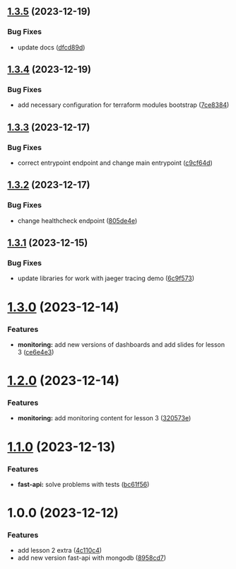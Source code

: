 ## [1.3.5](https://github.com/KeepCodingCloudDevops8/liberando-productos/compare/v1.3.4...v1.3.5) (2023-12-19)


### Bug Fixes

* update docs ([dfcd89d](https://github.com/KeepCodingCloudDevops8/liberando-productos/commit/dfcd89d8ab9e94517ab2b57f20e2aaad112fb5e9))

## [1.3.4](https://github.com/KeepCodingCloudDevops8/liberando-productos/compare/v1.3.3...v1.3.4) (2023-12-19)


### Bug Fixes

* add necessary configuration for terraform modules bootstrap ([7ce8384](https://github.com/KeepCodingCloudDevops8/liberando-productos/commit/7ce83845f2f32c67b446ad4ff6d225e3e7b62a0f))

## [1.3.3](https://github.com/KeepCodingCloudDevops8/liberando-productos/compare/v1.3.2...v1.3.3) (2023-12-17)


### Bug Fixes

* correct entrypoint endpoint and change main entrypoint ([c9cf64d](https://github.com/KeepCodingCloudDevops8/liberando-productos/commit/c9cf64d39281607458abd36dd98d91905f1bc48e))

## [1.3.2](https://github.com/KeepCodingCloudDevops8/liberando-productos/compare/v1.3.1...v1.3.2) (2023-12-17)


### Bug Fixes

* change healthcheck endpoint ([805de4e](https://github.com/KeepCodingCloudDevops8/liberando-productos/commit/805de4e3ea3f17c4b2b0c827f99aacff029103a1))

## [1.3.1](https://github.com/KeepCodingCloudDevops8/liberando-productos/compare/v1.3.0...v1.3.1) (2023-12-15)


### Bug Fixes

* update libraries for work with jaeger tracing demo ([6c9f573](https://github.com/KeepCodingCloudDevops8/liberando-productos/commit/6c9f573954d244b0bc1a5766af0809d5a1c83f60))

# [1.3.0](https://github.com/KeepCodingCloudDevops8/liberando-productos/compare/v1.2.0...v1.3.0) (2023-12-14)


### Features

* **monitoring:** add new versions of dashboards and add slides for lesson 3 ([ce6e4e3](https://github.com/KeepCodingCloudDevops8/liberando-productos/commit/ce6e4e378e0aa284e373208c8ac4b3eb02e1a295))

# [1.2.0](https://github.com/KeepCodingCloudDevops8/liberando-productos/compare/v1.1.0...v1.2.0) (2023-12-14)


### Features

* **monitoring:** add monitoring content for lesson 3 ([320573e](https://github.com/KeepCodingCloudDevops8/liberando-productos/commit/320573edab0aeee27866a71a90d7748c7a19f641))

# [1.1.0](https://github.com/KeepCodingCloudDevops8/liberando-productos/compare/v1.0.0...v1.1.0) (2023-12-13)


### Features

* **fast-api:** solve problems with tests ([bc61f56](https://github.com/KeepCodingCloudDevops8/liberando-productos/commit/bc61f56520e1c684a44494b793ebeb4b3a2da8cf))

# 1.0.0 (2023-12-12)


### Features

* add lesson 2 extra ([4c110c4](https://github.com/KeepCodingCloudDevops8/liberando-productos/commit/4c110c4e5047ec16df63b51943fd39ea701be618))
* add new version fast-api with mongodb ([8958cd7](https://github.com/KeepCodingCloudDevops8/liberando-productos/commit/8958cd7d85672af421f95c1f7cfbc541c589268a))
